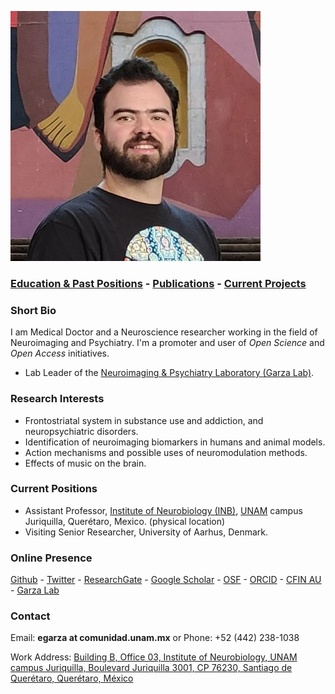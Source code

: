 ![Eduardo Garza](ed_2018.jpg)

### [Education & Past Positions](pos.md) - [Publications](pub.md) - [Current Projects](proj1.md)

### Short Bio
I am Medical Doctor and a Neuroscience researcher working in the field of Neuroimaging and Psychiatry. I'm a promoter and user of *Open Science* and *Open Access* initiatives. 

* Lab Leader of the [Neuroimaging & Psychiatry Laboratory (Garza Lab)](https://garzalab.github.io).

### Research Interests

* Frontostriatal system in substance use and addiction, and neuropsychiatric disorders.
* Identification of neuroimaging biomarkers in humans and animal models.
* Action mechanisms and possible uses of neuromodulation methods.
* Effects of music on the brain.


### Current Positions
* Assistant Professor, [Institute of Neurobiology (INB)](https://inb.unam.mx), [UNAM](https://www.unam.mx) campus Juriquilla, Querétaro, Mexico. (physical location)
* Visiting Senior Researcher, University of Aarhus, Denmark.


### Online Presence
[Github](https://github.com/egarza) - [Twitter](https://twitter.com/egarzav) - [ResearchGate](https://www.researchgate.net/profile/Eduardo_Garza_Villarreal) - [Google Scholar](https://scholar.google.dk/citations?user=bX502bUAAAAJ&hl=en) - [OSF](https://osf.io/uc6aj/) - [ORCID](https://orcid.org/0000-0003-1381-8648) - [CFIN AU](http://pure.au.dk/portal/en/eduardoa@cfin.au.dk) - [Garza Lab](https://garzalab.github.io)

### Contact
Email: **egarza at comunidad.unam.mx**	or Phone: +52 (442) 238-1038

Work Address: [Building B, Office 03, Institute of Neurobiology, UNAM campus Juriquilla, Boulevard Juriquilla 3001, CP 76230, Santiago de Querétaro, Querétaro, México](https://goo.gl/maps/Lim7hmn9zFA2) 
